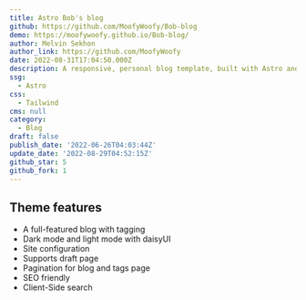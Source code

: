 ```yaml
---
title: Astro Bob's blog
github: https://github.com/MoofyWoofy/Bob-blog
demo: https://moofywoofy.github.io/Bob-blog/
author: Melvin Sekhon
author_link: https://github.com/MoofyWoofy
date: 2022-08-31T17:04:50.000Z
description: A responsive, personal blog template, built with Astro and Tailwind CSS.
ssg:
  - Astro
css:
  - Tailwind
cms: null
category:
  - Blog
draft: false
publish_date: '2022-06-26T04:03:44Z'
update_date: '2022-08-29T04:52:15Z'
github_star: 5
github_fork: 1
---
```

## Theme features

* A full-featured blog with tagging
* Dark mode and light mode with daisyUI
* Site configuration
* Supports draft page
* Pagination for blog and tags page
* SEO friendly
* Client-Side search
